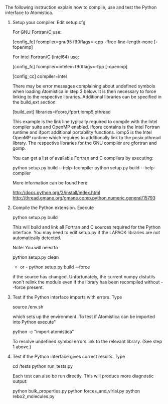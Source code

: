 The following instruction explain how to compile, use and test the Python
interface to Atomistica.

1. Setup your compiler. Edit setup.cfg

   For GNU Fortran/C use:

     [config_fc]
     fcompiler=gnu95
     f90flags=-cpp -ffree-line-length-none [-fopenmp]

   For Intel Fortran/C (intel64) use:

     [config_fc]
     fcompiler=intelem
     f90flags=-fpp [-openmp]
 
     [config_cc]
     compiler=intel

   There may be error messages complaining about undefined symbols when loading
   Atomistica in step 3 below. It is then necessary to force linking to the
   respective libraries. Additional libraries can be specified in the build_ext
   section:

     [build_ext]
     libraries=ifcore,ifport,iomp5,pthread

   This example is the link line typically required to compile with the Intel
   compiler suite and OpenMP enabled. ifcore contains is the Intel Fortran
   runtime and ifport additional portability functions. iomp5 is the Intel
   OpenMP runtime which requires to additionally link to the posix pthread
   library. The respective libraries for the GNU compiler are gfortran and
   gomp.

   You can get a list of available Fortran and C compilers by executing:

     python setup.py build --help-fcompiler
     python setup.py build --help-compiler

   More information can be found here:

     http://docs.python.org/2/install/index.html
     http://thread.gmane.org/gmane.comp.python.numeric.general/15793


2. Compile the Python extension. Execute

     python setup.py build

   This will build and link all Fortran and C sources required for the Python
   interface. You may need to edit setup.py if the LAPACK libraries are not
   automatically detected.

   Note: You will need to

     python setup.py clean
     - or -
     python setup.py build --force

   if the source has changed. Unfortunately, the current numpy distutils
   won't relink the module even if the library has been recompiled without
   --force present.


3. Test if the Python interface imports with errors. Type

     source <path-to-atomistica>/env.sh

   which sets up the environment. To test if Atomistica can be imported into
   Python execute"

     python -c "import atomistica"

   To resolve undefined symbol errors link to the relevant library.
   (See step 1 above.)


4. Test if the Python interface gives correct results. Type

     cd <path-to-atomistica>/tests
     python run_tests.py

   Each test can also be run directly. This will produce more diagnostic output:

     python bulk_properties.py
     python forces_and_virial.py
     python rebo2_molecules.py
